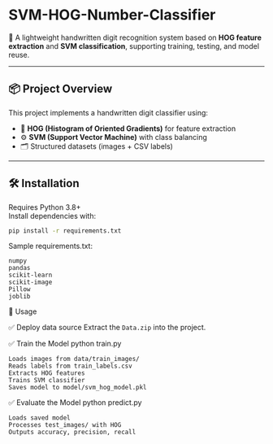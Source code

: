 # SVM-HOG-Number-Classifier

🎯 A lightweight handwritten digit recognition system based on **HOG feature extraction** and **SVM classification**, supporting training, testing, and model reuse.

---

## 📦 Project Overview

This project implements a handwritten digit classifier using:

- 🧠 **HOG (Histogram of Oriented Gradients)** for feature extraction  
- ⚙️ **SVM (Support Vector Machine)** with class balancing  
- 🗂 Structured datasets (images + CSV labels)

---

## 🛠 Installation

Requires Python 3.8+  
Install dependencies with:

```bash
pip install -r requirements.txt
```
Sample requirements.txt:
```
numpy
pandas
scikit-learn
scikit-image
Pillow
joblib
```

🚀 Usage

✅ Deploy data source
Extract the `Data.zip` into the project.

✅ Train the Model
python train.py

    Loads images from data/train_images/
    Reads labels from train_labels.csv
    Extracts HOG features
    Trains SVM classifier
    Saves model to model/svm_hog_model.pkl

✅ Evaluate the Model
python predict.py

    Loads saved model
    Processes test_images/ with HOG
    Outputs accuracy, precision, recall
